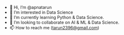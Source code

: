 - 👋 Hi, I’m @apnatarun
- 👀 I’m interested in Data Science
- 🌱 I’m currently learning Python & Data Science.
- 💞️ I’m looking to collaborate on AI & ML & Data Science.
- 📫 How to reach me (tarun2396@gmail.com)

<!---
apnatarun/apnatarun is a ✨ special ✨ repository because its `README.md` (this file) appears on your GitHub profile.
You can click the Preview link to take a look at your changes.
--->
